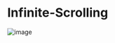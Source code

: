 # Infinite-Scrolling

![image](https://user-images.githubusercontent.com/80094949/139242906-f54ea125-b603-41ec-bd4a-57210e473fe9.png)
